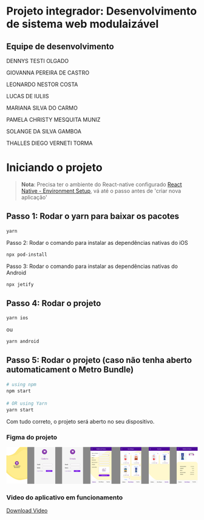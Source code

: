 # Projeto integrador: Desenvolvimento de sistema web modulaizável

## Equipe de desenvolvimento
DENNYS TESTI OLGADO

GIOVANNA PEREIRA DE CASTRO

LEONARDO NESTOR COSTA

LUCAS DE IULIIS

MARIANA SILVA DO CARMO

PAMELA CHRISTY MESQUITA MUNIZ

SOLANGE DA SILVA GAMBOA

THALLES DIEGO VERNETI TORMA


# Iniciando o projeto

>**Nota**: Precisa ter o ambiente do React-native configurado [React Native - Environment Setup](https://reactnative.dev/docs/environment-setup), vá até o passo antes de  'criar nova aplicação' 

## Passo 1: Rodar o yarn para baixar os pacotes

```bash
yarn
```

Passo 2: Rodar o comando para instalar as dependências nativas do iOS

```bash
npx pod-install
```

Passo 3: Rodar o comando para instalar as dependências nativas do Android

```bash
npx jetify
```

## Passo 4: Rodar o projeto

```bash
yarn ios
```

ou

```bash
yarn android
```

## Passo 5: Rodar o projeto (caso não tenha aberto automaticament o Metro Bundle)
```bash
# using npm
npm start

# OR using Yarn
yarn start
```

Com tudo correto, o projeto será aberto no seu dispositivo.


### Figma do projeto
![Figma](midias_pi/figma_finalizado.jpg)
### Video do aplicativo em funcionamento
[Download Video](midias_pi/pi_video_finalizado.mp4)

